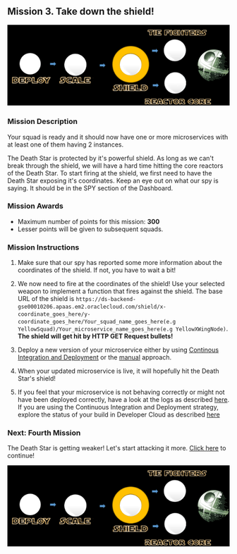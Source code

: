 ## Mission 3. Take down the shield! ##

![Mission3](MapShieldMission.png)

### Mission Description ###

Your squad is ready and it should now have one or more microservices with at least one of them having 2 instances.

The Death Star is protected by it's powerful shield. As long as we can't break through the shield, we will have a hard time hitting the core reactors of the Death Star.
To start firing at the shield, we first need to have the Death Star exposing it's coordinates. Keep an eye out on what our spy is saying. It should be in the SPY section of the Dashboard.

### Mission Awards ###

- Maximum number of points for this mission: **300**
- Lesser points will be given to subsequent squads.

### Mission Instructions ###

1. Make sure that our spy has reported some more information about the coordinates of the shield. If not, you have to wait a bit!

2. We now need to fire at the coordinates of the shield! Use your selected weapon to implement a function that fires against the shield. The base URL of the shield is ```https://ds-backend-gse00010206.apaas.em2.oraclecloud.com/shield/x-coordinate_goes_here/y-coordinate_goes_here/Your_squad_name_goes_here(e.g YellowSquad)/Your_microservice_name_goes_here(e.g YellowXWingNode)```. **The shield will get hit by HTTP GET Request bullets!**

3. Deploy a new version of your microservice either by using [Continous Integration and Deployment](../deployment/deployment.md) or the [manual](../deployment/manually.md) approach. 

4. When your updated microservice is live, it will hopefully hit the Death Star's shield!

5. If you feel that your microservice is not behaving correctly or might not have been deployed correctly, have a look at the logs as described [here](../logs.md). If you are using the Continuous Integration and Deployment strategy, explore the status of your build in Developer Cloud as described [here](../devcs.md)

### Next: Fourth Mission ###

The Death Star is getting weaker! Let's start attacking it more. [Click here](missionSelection.md) to continue!

![Mission3](MapShieldMission.png)

